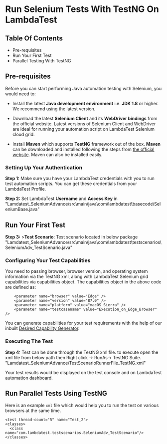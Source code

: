 # Run Selenium Tests With TestNG On LambdaTest


## Table Of Contents

* Pre-requisites
* Run Your First Test
* Parallel Testing With TestNG


## Pre-requisites

Before you can start performing Java automation testing with Selenium, you would need to:

- Install the latest **Java development environment** i.e. **JDK 1.8** or higher. We recommend using the latest version.

- Download the latest **Selenium Client** and its **WebDriver bindings** from the official website. Latest versions of Selenium Client and WebDriver are ideal for running your automation script on LambdaTest Selenium cloud grid.

- Install **Maven** which supports **TestNG** framework out of the box. **Maven** can be downloaded and installed following the steps from [the official website](https://maven.apache.org/). Maven can also be installed easily.

	
### Setting Up Your Authentication

**Step 1:** Make sure you have your LambdaTest credentials with you to run test automation scripts. You can get these credentials from your LambdaTest Profile.

**Step 2:** Set LambdaTest **Username** and **Access Key** in "Lamdatest_SeleniumAdvance\src\main\java\com\lambdatest\basecode\SeleniumBase.java"

## Run Your First Test

**Step 3:** >**Test Scenario**: Test scenario located in below package  "Lamdatest_SeleniumAdvance\src\main\java\com\lambdatest\testscenarios\SeleniumAdv_TestScenario.java"


### Configuring Your Test Capabilities

You need to passing browser, browser version, and operating system information via the TestNG xml, along with LambdaTest Selenium grid capabilities via capabilities object. The capabilities object in the above code are defined as:

		<parameter name="browser" value="Edge" />
		<parameter name="version" value="87.0" />
		<parameter name="platform" value="macOS Sierra" />
		<parameter name="testcasename" value="Execution_on_Edge_Browser" />

You can generate capabilities for your test requirements with the help of our inbuilt [Desired Capability Generator](https://www.lambdatest.com/capabilities-generator/?utm_source=github&utm_medium=repo&utm_campaign=Java-TestNG-Selenium).

### Executing The Test

**Step 4:** Test can be done through the TestNG xml file. to execute open the xml file from below path then Right click -> RunAs-> TestNG Suite.
"Lamdatest_SeleniumAdvance\TestScenarioRunnerFile_TestNG.xml"

Your test results would be displayed on the test console and on LambdaTest automation dashboard. 

## Run Parallel Tests Using TestNG

Here is an example `xml` file which would help you to run the test on various browsers at the same time.

<?xml version="1.0" encoding="UTF-8"?>
<!DOCTYPE suite SYSTEM "https://testng.org/testng-1.0.dtd">
<suite thread-count="2" parallel="classes" name="Parallel">

  <test thread-count="5" name="Test_1">
    <classes>
      <class name="com.lambdatest.testscenarios.SeleniumAdv_TestScenario"/>
    </classes>
  </test> <!-- Test -->
  
    <test thread-count="5" name="Test_2">
    <classes>
      <class name="com.lambdatest.testscenarios.SeleniumAdv_TestScenario"/>
    </classes>
  </test> <!-- Test -->
  
  
</suite> <!-- Suite -->